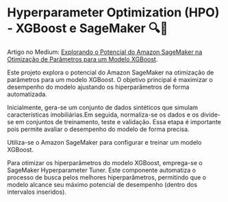 # Hyperparameter Optimization (HPO) - XGBoost e SageMaker 🔍🚀

Artigo no Medium: [Explorando o Potencial do Amazon SageMaker na Otimização de Parâmetros para um Modelo XGBoost](https://medium.com/@alvzslivia/explorando-o-potencial-do-amazon-sagemaker-na-otimiza%C3%A7%C3%A3o-de-par%C3%A2metros-para-um-modelo-xgboost-b8ed136efee7).

Este projeto explora o potencial do Amazon SageMaker na otimização de parâmetros para um modelo XGBoost. O objetivo principal é maximizar o desempenho do modelo ajustando os hiperparâmetros de forma automatizada. 

Inicialmente, gera-se um conjunto de dados sintéticos que simulam características imobiliárias.Em seguida, normaliza-se os dados e os divide-se em conjuntos de treinamento, teste e validação. Essa etapa é importante pois permite avaliar o desempenho do modelo de forma precisa.

Utiliza-se o Amazon SageMaker para configurar e treinar um modelo XGBoost. 

Para otimizar os hiperparâmetros do modelo XGBoost, emprega-se o SageMaker Hyperparameter Tuner. Este componente automatiza o processo de busca pelos melhores hiperparâmetros, permitindo que o modelo alcance seu máximo potencial de desempenho (dentro dos intervalos inseridos).
